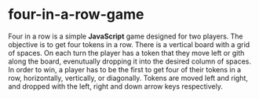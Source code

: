 # four-in-a-row-game

Four in a row is a simple <strong>JavaScript</strong> game designed for two players.
The objective is to get four tokens in a row. 
There is a vertical board with a grid of spaces. On each turn the player has a token that they move left or gith 
along the board, evenutually dropping it into the desired column of spaces. 
In order to win, a player has to be the first to get four of their tokens in a row, horizontally, vertically, or diagonally. 
Tokens are moved left and right, and dropped with the left, right and down arrow keys respectively.  
